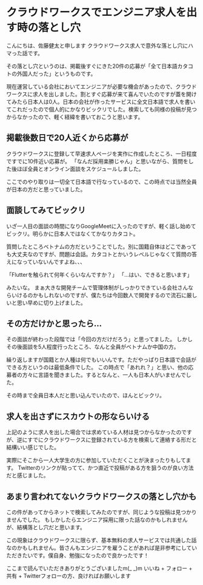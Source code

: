# クラウドワークスでエンジニア求人を出す時の落とし穴
こんにちは、佐藤健太と申します
クラウドワークス求人で意外な落とし穴にハマった話です。

その落とし穴というのは、掲載後すぐにきた20件の応募が「全て日本語カタコトの外国人だった」というものです。

現在運営している会社においてエンジニアが必要な機会があったので、クラウドワークスに求人を出しました。割とすぐ応募が来て喜んでいたのですが蓋を開けてみたら日本人は0人。日本の会社が作ったサービスに全文日本語で求人を書いてこれだったので個人的にかなりビックリでした。検索しても同様の投稿が見つからなかったので、軽く経緯を書いておこうと思います。

## 掲載後数日で20人近くから応募が
クラウドワークスに登録して早速求人ページを実作に作成したところ、一日程度ですでに10件近い応募が。
「なんだ採用楽勝じゃん」と思いながら、質問をした後ほぼ全員とオンライン面談をスケジュールしました。

ここでのやり取りは一切全て日本語で行なっているので、この時点では当然全員が日本の方だと思っていました。

## 面談してみてビックリ
いざ一人目の面談の時間になりGoogleMeetに入ったのですが、軽く話し始めてビックリ。明らかに日本人ではなくてかなりカタコト。

質問したところベトナムの方だということでした。別に国籍自体はどこであっても大丈夫なのですが、問題は会話。カタコトとかいうレベルじゃなくて質問の答えになっていないんですよね、、、

「Flutterを触られて何年くらいなんですか？」
「...はい、できると思います」

みたいな。
まぁ大きな開発チームで管理体制がしっかりできている会社さんならいけるのかもしれないのですが、僕たちは今回数人で開発するので流石に厳しいと思い早めに切り上げました。

## その方だけかと思ったら...
その面談が終わった段階では「今回の方だけだろう」と思ってました。
しかしその後面談を5人程度行ったところ、なんと全員がベトナムか中国の方。

繰り返しますが国籍とか人種は何でもいいんです。ただやっぱり日本語で会話ができる方というのは最低条件でした。
この時点で「あれれ？」と思い、他の応募者の方々に言語を聞きました。するとなんと、一人も日本人がいませんでした。

その時まで全員日本人だと思い込んでいたので、ほんとビックリ。

## 求人を出さずにスカウトの形ならいける
上記のように求人を出した場合では求めている人材は見つからなかったのですが、逆にすでにクラウドワークスに登録されている方を検索して連絡する形だと結構いい感じでした。

実際にそこから一人大学生の方に参加していただくことが決まったりもしてます。
Twitterのリンクが貼ってて、かつ直近で投稿がある方を狙うのが良い方法だと感じました。

## あまり言われてないクラウドワークスの落とし穴かも
この件があってからネットで検索してみたのですが、同じような投稿は見つかりませんでした。
もしかしたらエンジニア採用に限った話なのかもしれませんが、結構落とし穴だと思います。

この現象はクラウドワークスに限らず、基本無料の求人サービスでは共通した話なのかもしれません。皆さんもエンジニアを雇うことがあれば是非参考にしていただきたいです。僕自身、勉強になったので良かったです！

ここまで読んでいただきありがとうございましたm(_ _)m
いいね + フォロー + 共有 + Twitterフォローの方、良ければお願いします